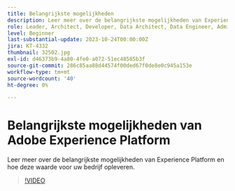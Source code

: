 ```yaml
---
title: Belangrijkste mogelijkheden
description: Leer meer over de belangrijkste mogelijkheden van Experience Platform en hoe deze waarde voor uw bedrijf opleveren.
role: Leader, Architect, Developer, Data Architect, Data Engineer, Admin, User
level: Beginner
last-substantial-update: 2023-10-24T00:00:00Z
jira: KT-4332
thumbnail: 32502.jpg
exl-id: d46373b9-4a80-4fe0-a072-51ec48585b3f
source-git-commit: 286c85aa88d44574f00ded67f0de8e0c945a153e
workflow-type: tm+mt
source-wordcount: '40'
ht-degree: 0%

---
```


# Belangrijkste mogelijkheden van Adobe Experience Platform

Leer meer over de belangrijkste mogelijkheden van Experience Platform en hoe deze waarde voor uw bedrijf opleveren.

>[!VIDEO](https://video.tv.adobe.com/v/3428510?learn=on&enablevpops&captions=dut)

